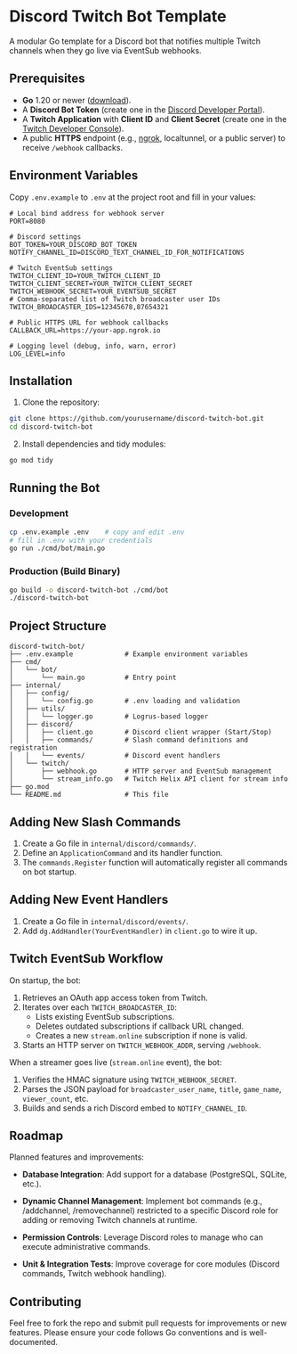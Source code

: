# Discord Twitch Bot Template

A modular Go template for a Discord bot that notifies multiple Twitch channels when they go live via EventSub webhooks.

## Prerequisites

- **Go** 1.20 or newer ([download](https://go.dev/dl/)).
- A **Discord Bot Token** (create one in the [Discord Developer Portal](https://discord.com/developers/applications)).
- A **Twitch Application** with **Client ID** and **Client Secret** (create one in the [Twitch Developer Console](https://dev.twitch.tv/console/apps)).
- A public **HTTPS** endpoint (e.g., [ngrok](https://ngrok.com/), localtunnel, or a public server) to receive `/webhook` callbacks.

## Environment Variables

Copy `.env.example` to `.env` at the project root and fill in your values:

```dotenv
# Local bind address for webhook server
PORT=8080

# Discord settings
BOT_TOKEN=YOUR_DISCORD_BOT_TOKEN
NOTIFY_CHANNEL_ID=DISCORD_TEXT_CHANNEL_ID_FOR_NOTIFICATIONS

# Twitch EventSub settings
TWITCH_CLIENT_ID=YOUR_TWITCH_CLIENT_ID
TWITCH_CLIENT_SECRET=YOUR_TWITCH_CLIENT_SECRET
TWITCH_WEBHOOK_SECRET=YOUR_EVENTSUB_SECRET
# Comma-separated list of Twitch broadcaster user IDs
TWITCH_BROADCASTER_IDS=12345678,87654321

# Public HTTPS URL for webhook callbacks
CALLBACK_URL=https://your-app.ngrok.io

# Logging level (debug, info, warn, error)
LOG_LEVEL=info
```

## Installation

1. Clone the repository:
```bash
git clone https://github.com/yourusername/discord-twitch-bot.git
cd discord-twitch-bot
``` 
2. Install dependencies and tidy modules:
```bash
go mod tidy
```

## Running the Bot

### Development

```bash
cp .env.example .env    # copy and edit .env
# fill in .env with your credentials
go run ./cmd/bot/main.go
```

### Production (Build Binary)

```bash
go build -o discord-twitch-bot ./cmd/bot
./discord-twitch-bot
```

## Project Structure

```
discord-twitch-bot/
├── .env.example             # Example environment variables
├── cmd/
│   └── bot/
│       └── main.go          # Entry point
├── internal/
│   ├── config/
│   │   └── config.go        # .env loading and validation
│   ├── utils/
│   │   └── logger.go        # Logrus-based logger
│   ├── discord/
│   │   ├── client.go        # Discord client wrapper (Start/Stop)
│   │   ├── commands/        # Slash command definitions and registration
│   │   └── events/          # Discord event handlers
│   └── twitch/
│       ├── webhook.go       # HTTP server and EventSub management
│       └── stream_info.go   # Twitch Helix API client for stream info
├── go.mod
└── README.md                # This file
```

## Adding New Slash Commands

1. Create a Go file in `internal/discord/commands/`.
2. Define an `ApplicationCommand` and its handler function.
3. The `commands.Register` function will automatically register all commands on bot startup.

## Adding New Event Handlers

1. Create a Go file in `internal/discord/events/`.
2. Add `dg.AddHandler(YourEventHandler)` in `client.go` to wire it up.

## Twitch EventSub Workflow

On startup, the bot:

1. Retrieves an OAuth app access token from Twitch.
2. Iterates over each `TWITCH_BROADCASTER_ID`:
   - Lists existing EventSub subscriptions.
   - Deletes outdated subscriptions if callback URL changed.
   - Creates a new `stream.online` subscription if none is valid.
3. Starts an HTTP server on `TWITCH_WEBHOOK_ADDR`, serving `/webhook`.

When a streamer goes live (`stream.online` event), the bot:

1. Verifies the HMAC signature using `TWITCH_WEBHOOK_SECRET`.
2. Parses the JSON payload for `broadcaster_user_name`, `title`, `game_name`, `viewer_count`, etc.
3. Builds and sends a rich Discord embed to `NOTIFY_CHANNEL_ID`.

## Roadmap

Planned features and improvements:

- **Database Integration**: Add support for a database (PostgreSQL, SQLite, etc.).

- **Dynamic Channel Management**: Implement bot commands (e.g., /addchannel, /removechannel) restricted to a specific Discord role for adding or removing Twitch channels at runtime.

- **Permission Controls**: Leverage Discord roles to manage who can execute administrative commands.

- **Unit & Integration Tests**: Improve coverage for core modules (Discord commands, Twitch webhook handling).

## Contributing

Feel free to fork the repo and submit pull requests for improvements or new features. Please ensure your code follows Go conventions and is well-documented.

